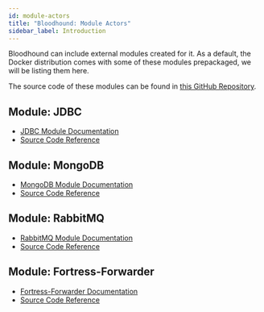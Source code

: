 ```yaml
---
id: module-actors
title: "Bloodhound: Module Actors"
sidebar_label: Introduction
---
```


Bloodhound can include external modules created for it. As a default, the Docker distribution comes with some of these modules prepackaged, we will be listing them here.

The source code of these modules can be found in [this GitHub Repository](https://github.com/apifortress/bloodhound-modules).

## Module: JDBC

* [JDBC Module Documentation](/api-testing/bloodhound/module-actors/jdbc)
* [Source Code Reference](https://github.com/apifortress/bloodhound-modules/tree/master/jdbc)

## Module: MongoDB
* [MongoDB Module Documentation](/api-testing/bloodhound/module-actors/mongodb)
* [Source Code Reference](https://github.com/apifortress/bloodhound-modules/tree/master/mongodb)

## Module: RabbitMQ
* [RabbitMQ Module Documentation](/api-testing/bloodhound/module-actors/rabbitmq)
* [Source Code Reference](https://github.com/apifortress/bloodhound-modules/tree/master/rabbitmq)

## Module: Fortress-Forwarder
* [Fortress-Forwarder Documentation](/api-testing/bloodhound/module-actors/fortress-forwarder)  
* [Source Code Reference](https://github.com/apifortress/bloodhound-modules/tree/master/fortress-forwarder)

